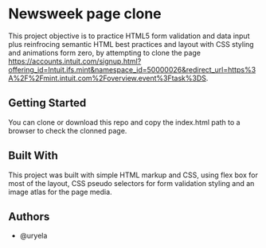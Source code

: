 # Newsweek page clone

This project objective is to practice HTML5 form validation and data input plus reinfrocing semantic HTML best practices and layout with CSS styling and animations form zero, by attempting to clone the page https://accounts.intuit.com/signup.html?offering_id=Intuit.ifs.mint&namespace_id=50000026&redirect_url=https%3A%2F%2Fmint.intuit.com%2Foverview.event%3Ftask%3DS.

## Getting Started

You can clone or download this repo and copy the index.html path to a browser to check the clonned page.

## Built With

This project was built with simple HTML markup and CSS, using flex box for most of the layout, CSS pseudo selectors for form validation styling and an image atlas for the page media.

## Authors

* @uryela

 